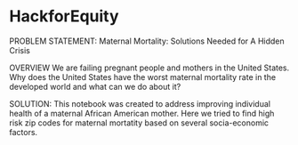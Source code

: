 # HackforEquity

PROBLEM STATEMENT:
Maternal Mortality: Solutions Needed for A Hidden Crisis

OVERVIEW We are failing pregnant people and mothers in the United States. Why 
does the United States have the worst maternal mortality rate in the developed world 
and what can we do about it?

SOLUTION: This notebook was created to address improving individual health of a maternal African American mother. Here we tried to find high risk zip codes for maternal mortatity based on several socia-economic factors. 
